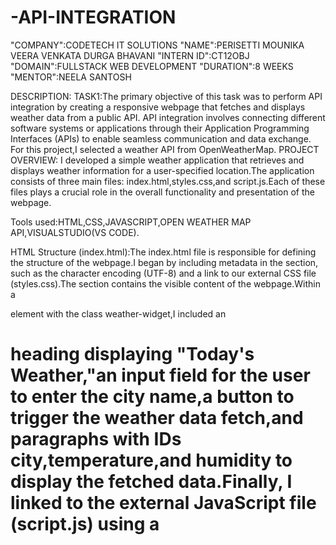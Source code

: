 # -API-INTEGRATION
"COMPANY":CODETECH IT SOLUTIONS
"NAME":PERISETTI MOUNIKA VEERA VENKATA DURGA BHAVANI
"INTERN ID":CT12OBJ
"DOMAIN":FULLSTACK WEB DEVELOPMENT
"DURATION":8 WEEKS
"MENTOR":NEELA SANTOSH

DESCRIPTION:
TASK1:The primary objective of this task was to perform API integration by creating a responsive webpage that fetches and displays weather data from a public API. API integration involves connecting different software systems or applications through their Application Programming Interfaces (APIs) to enable seamless communication and data exchange. For this project,I selected a weather API from OpenWeatherMap.
PROJECT OVERVIEW:
I developed a simple weather application that retrieves and displays weather information for a user-specified location.The application consists of three main files: index.html,styles.css,and script.js.Each of these files plays a crucial role in the overall functionality and presentation of the webpage.

Tools used:HTML,CSS,JAVASCRIPT,OPEN WEATHER MAP API,VISUALSTUDIO(VS CODE).

HTML Structure (index.html):The index.html file is responsible for defining the structure of the webpage.I began by including metadata in the <head> section, such as the character encoding (UTF-8) and a link to our external CSS file (styles.css).The <body> section contains the visible content of the webpage.Within a <div> element with the class weather-widget,I included an <h1> heading displaying "Today's Weather,"an input field for the user to enter the city name,a button to trigger the weather data fetch,and paragraphs with IDs city,temperature,and humidity to display the fetched data.Finally, I linked to the external JavaScript file (script.js) using a <script> tag.

CSS Styling (styles.css):The styles.css file is used to enhance the visual appeal of the weather widget.The stylesheet sets the font family for the entire body to Arial, applies a flexbox layout to center the content,and sets the height to fill the viewport,among other styling choices.The .weather class styles the main container with properties such as a white background,padding,rounded corners,a subtle shadow,and centered text.Additional styles are applied to the paragraphs,input field,and button to improve the overall user experience.

JavaScript Functionality (script.js):The script.js file handles the core functionality of the application,including fetching and displaying weather data.To begin,I generated an API key by logging into the OpenWeatherMap API,registering,and obtaining the key from the "My API keys" section.I stored this API key and the  URL in constants within script.js.The getWeather function retrieves the city name entered by the user,constructs the API URL,and makes a fetch request to the OpenWeatherMap API.Upon receiving the response,the display Weather function updates the DOM elements with the fetched weather data.If the data is invalid,default values such as "Not found" or "N/A" are displayed.

therefore,This project highlights a robust approach to building a dynamic weather webpage using HTML,CSS,and JavaScript.By integrating data from an external API,managing user input,and updating the webpage content in real time,we create an engaging user experience.The harmonious combination of a well-organized HTML structure,appealing CSS designand and functional JavaScript code sets a solid groundwork.

OUTPUT:

![Image](https://github.com/user-attachments/assets/cfacae4e-93cd-45b9-85d7-1b111b66aa74)
